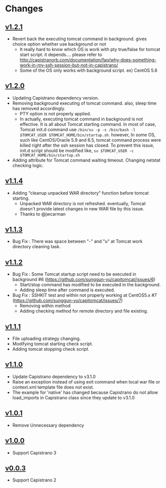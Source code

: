 # Changes
[1.2.1]: https://github.com/sunggun-yu/capitomcat/releases/tag/v1.2.1
[1.2.0]: https://github.com/sunggun-yu/capitomcat/releases/tag/v1.2.0
[1.1.4]: https://github.com/sunggun-yu/capitomcat/releases/tag/v1.1.4
[1.1.3]: https://github.com/sunggun-yu/capitomcat/releases/tag/v1.1.3
[1.1.2]: https://github.com/sunggun-yu/capitomcat/releases/tag/v1.1.2
[1.1.1]: https://github.com/sunggun-yu/capitomcat/releases/tag/v1.1.1
[1.1.0]: https://github.com/sunggun-yu/capitomcat/releases/tag/v1.1.0
[1.0.1]: https://github.com/sunggun-yu/capitomcat/releases/tag/v1.0.1
[1.0.0]: https://github.com/sunggun-yu/capitomcat/releases/tag/v1.0.0
[0.0.3]: https://github.com/sunggun-yu/capitomcat/releases/tag/v0.0.3

## [v1.2.1][1.2.1]
 * Revert back the executing tomcat command in background. gives choice option whether use background or not
   * It really hard to know which OS is work with pty true/false for tomcat start script. it depends.... please refer to http://capistranorb.com/documentation/faq/why-does-something-work-in-my-ssh-session-but-not-in-capistrano/
   * Some of the OS only works with background script. ex) CentOS 5.6

## [v1.2.0][1.2.0]
 * Updating Capistrano dependency version.
 * Removing background executing of tomcat command. also, sleep time has removed accordingly.
    * PTY option is not properly applied.
    * In actually, executing tomcat command in background is not effective. It is all about Tomcat starting command. In most of case, Tomcat init.d command use `/bin/su -p -s /bin/bash -l $TOMCAT_USER $TOMCAT_HOME/bin/startup.sh`. however, In some OS, such like CentOS/Oracle 5.9 and 6.5, tomcat command process were killed right after the ssh session has closed. To prevent this issue, init.d script should be modified like, `su $TOMCAT_USER -c $TOMCAT_HOME/bin/startup.sh`
 * Adding attribute for Tomcat command waiting timeout. Changing netstat checking logic.

## [v1.1.4][1.1.4]
 * Adding "cleanup unpacked WAR directory" function before tomcat starting.
    * Unpacked WAR directory is not refreshed. eventually, Tomcat doesn't provide latest changes in new WAR file by this issue.
    * Thanks to @jwcarman

## [v1.1.3][1.1.3]
 * Bug Fix : There was space between "-" and "u" at Tomcat work directory cleaning task.

## [v1.1.2][1.1.2]
 * Bug Fix : Some Tomcat startup script need to be executed in background #6 (https://github.com/sunggun-yu/capitomcat/issues/6)
    * Start/stop command has modified to be executed in the background.
    * Adding sleep time after command is executed.
 * Bug Fix : SSHKIT test and within not properly working at CentOS5.x #7 (https://github.com/sunggun-yu/capitomcat/issues/7)
    * Removing within method
    * Adding checking method for remote directory and file existing.

## [v1.1.1][1.1.1]
 * File uploading strategy changing.
 * Modifying tomcat starting check script.
 * Adding tomcat stopping check script.

## [v1.1.0][1.1.0]
 * Update Capistrano dependency to v3.1.0
 * Raise an exception instead of using exit command when local war file or context.xml template file does not exist.
 * The example for 'native' has changed because Capistrano do not allow load_imports in Capistrano class since they update to v3.1.0

## [v1.0.1][1.0.1]
 * Remove Unnecessary dependency

## [v1.0.0][1.0.0]
 * Support Capistrano 3

## [v0.0.3][0.0.3]
 * Support Capistrano 2
